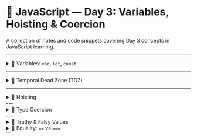 # 📅 JavaScript — Day 3: Variables, Hoisting & Coercion

A collection of notes and code snippets covering Day 3 concepts in JavaScript learning.

---

<details>
<summary>🔹 Variables: <code>var</code>, <code>let</code>, <code>const</code></summary>

<br>

| Keyword | Scope    | Hoisted | TDZ (Temporal Dead Zone) | Reassignable | Redeclarable |
|---------|----------|---------|---------------------------|--------------|--------------|
| `var`   | Function | Yes     | ❌ No TDZ                 | ✅ Yes       | ✅ Yes       |
| `let`   | Block    | Yes     | ✅ Yes                    | ✅ Yes       | ❌ No        |
| `const` | Block    | Yes     | ✅ Yes                    | ❌ No        | ❌ No        |

- `var` is hoisted and initialized with `undefined`.
- `let` and `const` are hoisted but not initialized → accessing them before declaration causes a **ReferenceError**.
- `const` must be declared and initialized at the same time.

</details>

---

<details>
<summary>🔹 Temporal Dead Zone (TDZ)</summary>

<br>

> The period between entering the scope and declaring the variable with `let` or `const`.

- JavaScript knows the variable exists, but it’s “off-limits” until the line where it's declared is executed.
- Trying to access it early throws a **ReferenceError**.

</details>

---

<details>
<summary>🔹 Hoisting</summary>

<br>

✅ **Function Declarations**  
sayHello(); // "Hello!"

function sayHello() {
  console.log("Hello!");
}
Fully hoisted: the entire function is available before its definition.

❌ Function Expressions
// greet(); // TypeError

var greet = function() {
  console.log("Hi!");
};
Only the var is hoisted (as undefined), not the function body.

</details>
---
<details> 
<summary>🔹 Type Coercion</summary> <br>
Implicit Coercion
JavaScript automatically converts types:
'5' + 1     // "51" → string
'5' - 1     // 4    → number
true + 1    // 2

Explicit Coercion
You convert it manually:
Number("10")  // 10
String(123)   // "123"
</details>
---
<details> 
<summary>🔹 Truthy & Falsy Values</summary> <br>
Falsy values behave like false in conditions:

0

"" (empty string)

null

undefined

NaN

false

Everything else is truthy.

</details>
<details> <summary>🔹 Equality: <code>==</code> vs <code>===</code></summary> <br>
Operator	Description	Example	Result
==	Loose (coerces types)	'5' == 5	true
===	Strict (no coercion)	'5' === 5	false

Special Cases
false == 0          // true
false === 0         // false

null == undefined   // true
null === undefined  // false
</details> ```